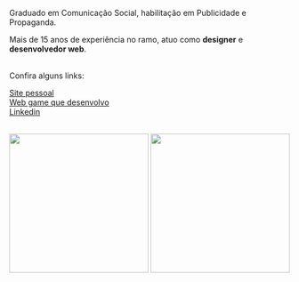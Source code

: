 
<p> 
Graduado em Comunicação Social, habilitação em Publicidade e Propaganda. 
</p>
<p>
Mais de 15 anos de experiência no ramo, atuo como <b>designer</b> e <b>desenvolvedor web</b>.
<br/><br/>
</p>
<p>
   Confira alguns links:
</p>
<p>
  <a href="https://jefersonwinter.com.br" target="_blank">
    Site pessoal
  </a>
  <br/>
  <a href="https://october31.com.br" target="_blank">
    Web game que desenvolvo
  <br/>
  <a href="https://www.linkedin.com/in/jeferson-winter-ba909b57?trk=nav_responsive_tab_profile" target="_blank">
    Linkedin
  </a>
  <br/>
  <br/>
</p>  
<p>
  <img height="250px" src="https://github-readme-stats.vercel.app/api?username=winterjeferson"/>
  <img height="250px" src="https://github-readme-stats.vercel.app/api/top-langs/?username=winterjeferson"/>
</p>
